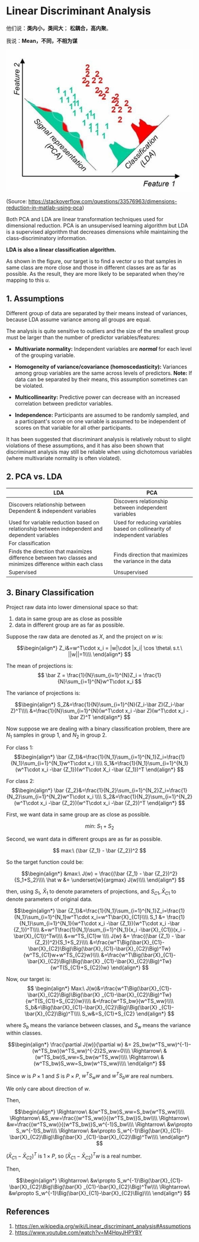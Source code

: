 # Linear Discriminant Analysis
他们说：**类内小，类间大**； **松耦合，高内聚**。

我说：**Mean，不同，不相为谋**

![](media/15927713432363/15927731074977.jpg)

(Source: https://stackoverflow.com/questions/33576963/dimensions-reduction-in-matlab-using-pca)

Both PCA and LDA are linear transformation techniques used for dimensional reduction. PCA is an unsupervised learning algorithm but LDA is a supervised algorithm that decreases dimensions while maintaining the class-discriminatory information.

**LDA is also a linear classification algorithm.**

As shown in the figure, our target is to find a vector $u$ so that samples in same class are more close and those in different classes are as far as possible. As the result, they are more likely to be separated when they're mapping to this $u$.

## 1. Assumptions

Different group of data are separated by their means instead of variances, because LDA assume variance among all groups are equal.

The analysis is quite sensitive to outliers and the size of the smallest group must be larger than the number of predictor variables/features:

* **Multivariate normality:** Independent variables are _**normal**_ for each level of the grouping variable.


* **Homogeneity of variance/covariance (homoscedasticity):** Variances among group variables are the same across levels of predictors. 
    **Note:** If data can be separated by their means, this assumption sometimes can be violated.

* **Multicollinearity:** Predictive power can decrease with an increased correlation between predictor variables.

* **Independence:** Participants are assumed to be randomly sampled, and a participant's score on one variable is assumed to be independent of scores on that variable for all other participants.

It has been suggested that discriminant analysis is relatively robust to slight violations of these assumptions, and it has also been shown that discriminant analysis may still be reliable when using dichotomous variables (where multivariate normality is often violated).


## 2. PCA vs. LDA


| LDA                                                                                 | PCA                                              |
|-------------------------------------------------------------------------------------|--------------------------------------------------|
| Discovers relationship between Dependent & independent variables                    | Discovers relationship between independent variables |
| Used for variable reduction based on relationship between independent and dependent variables |         Used for reducing variables based on collinearity of independent variables                                         |
|           For classification                                                                          |                                                 |
|       Finds the direction that maximizes difference between two classes and minimizes difference within each class                                                                              |           Finds direction that maximizes the variance in the data                                      |
|           Supervised                                                                          |        Unsupervised                                         |



## 3. Binary Classification

Project raw data into lower dimensional space so that:
1. data in same group are as close as possible
2. data in different group are as far as possible.

 
Suppose the raw data are denoted as $X$, and the project on $w$ is:

$$\begin{align*}
Z_i&=w^T\cdot x_i = |w|\cdot |x_i| \cos \theta\ s.t.\ ||w||=1\\\\
\end{align*}
$$

The mean of projections is:
$$
\bar Z = \frac{1}{N}\sum_{i=1}^{N}Z_i = \frac{1}{N}\sum_{i=1}^{N}w^T\cdot x_i 
$$

The variance of projections is:

$$\begin{align*}
S_Z&=\frac{1}{N}\sum_{i=1}^{N}(Z_i-\bar Z)(Z_i-\bar Z)^T\\\\
&=\frac{1}{N}\sum_{i=1}^{N}(w^T\cdot x_i -\bar Z)(w^T\cdot x_i -\bar Z)^T
\end{align*}
$$

Now suppose we are dealing with a binary classification problem,  there are $N_1$ samples in group 1, and $N_2$ in group 2.

For class 1:
$$\begin{align*}
\bar {Z_1}&=\frac{1}{N_1}\sum_{i=1}^{N_1}Z_i=\frac{1}{N_1}\sum_{i=1}^{N_1}w^T\cdot x_i \\\\
S_1&=\frac{1}{N_1}\sum_{i=1}^{N_1}(w^T\cdot x_i -\bar {Z_1})(w^T\cdot X_i -\bar {Z_1})^T
\end{align*}
$$

For class 2:
$$\begin{align*}
\bar {Z_2}&=\frac{1}{N_2}\sum_{i=1}^{N_2}Z_i=\frac{1}{N_2}\sum_{i=1}^{N_2}w^T\cdot x_i \\\\
S_2&=\frac{1}{N_2}\sum_{i=1}^{N_2}(w^T\cdot x_i -\bar {Z_2})(w^T\cdot x_i -\bar {Z_2})^T
\end{align*}
$$

First, we want data in same group are as close as possible. 

$$
min:\ S_1+S_2
$$

Second, we want data in different groups are as far as possible.

$$
max:\ (\bar {Z_1} - \bar {Z_2})^2
$$

So the target function could be:

$$\begin{align*}
&max:\ J(w) = \frac{(\bar {Z_1} - \bar {Z_2})^2}{S_1+S_2}\\\\
\hat w &= \underset{w}{argmax} J(w)\\\\
\end{align*}
$$

then, using $S_1,\ \bar X_1$ to denote parameters of projections, and $S_{C1}, \bar X_{C1}$ to denote parameters of original data.

$$\begin{align*}
\bar {Z_1}&=\frac{1}{N_1}\sum_{i=1}^{N_1}Z_i=\frac{1}{N_1}\sum_{i=1}^{N_1}w^T\cdot x_i=w^T\bar{X}_{C1}\\\\
S_1 &= \frac{1}{N_1}\sum_{i=1}^{N_1}(w^T\cdot x_i -\bar {Z_1})(w^T\cdot x_i -\bar {Z_1})^T\\\\
&=w^T\frac{1}{N_1}\sum_{i=1}^{N_1}(x_i -\bar{X}_{C1})(x_i -\bar{X}_{C1})^Tw\\\\
&=w^TS_{C1}w
\\\\
J(w) &= \frac{(\bar {Z_1} - \bar {Z_2})^2}{S_1+S_2}\\\\
&=\frac{w^T\Big(\bar{X}_{C1}-\bar{X}_{C2}\Big)\Big(\bar{X}_{C1}-\bar{X}_{C2}\Big)^Tw}{w^TS_{C1}w+w^TS_{C2}w}\\\\
&=\frac{w^T\Big(\bar{X}_{C1}-\bar{X}_{C2}\Big)\Big(\bar{X} _{C1}-\bar{X}_{C2}\Big)^Tw}{w^T(S_{C1}+S_{C2})w}
\end{align*}
$$

Now, our target is:
$$
\begin{align*}
Max:\ J(w)&=\frac{w^T\Big(\bar{X}_{C1}-\bar{X}_{C2}\Big)\Big(\bar{X} _{C1}-\bar{X}_{C2}\Big)^Tw}{w^T(S_{C1}+S_{C2})w}\\\\
&=\frac{w^TS_bw}{w^TS_ww}\\\\
S_b&=\Big(\bar{X}_{C1}-\bar{X}_{C2}\Big)\Big(\bar{X} _{C1}-\bar{X}_{C2}\Big)^T\\\\
S_w&=S_{C1}+S_{C2}
\end{align*}
$$

where $S_b$ means the variance between classes, and $S_w$ means the variance within classes.

$$\begin{align*}
\frac{\partial J(w)}{\partial w} &= 2S_bw(w^TS_ww)^{-1}- (w^TS_bw)(w^TS_ww)^{-2}2S_ww=0\\\\
\Rightarrow\ &(w^TS_bw)S_ww=S_bw(w^TS_ww)\\\\
\Rightarrow\ &(w^TS_bw)S_ww=S_bw(w^TS_ww)\\\\
\end{align*}
$$

Since $w$ is $P\times 1$ and $S$ is $P\times P$, $w^TS_ww$ and $w^TS_bw$ are real numbers. 

We only care about direction of $w$. 

Then,

$$\begin{align*}
\Rightarrow\ &(w^TS_bw)S_ww=S_bw(w^TS_ww)\\\\
\Rightarrow\ &S_ww=\frac{(w^TS_ww)}{(w^TS_bw)}S_bw\\\\
\Rightarrow\ &w=\frac{(w^TS_ww)}{(w^TS_bw)}S_w^{-1}S_bw\\\\
\Rightarrow\ &w\propto S_w^{-1}S_bw\\\\
\Rightarrow\ &w\propto S_w^{-1}\Big(\bar{X}_{C1}-\bar{X}_{C2}\Big)\Big(\bar{X} _{C1}-\bar{X}_{C2}\Big)^Tw\\\\
\end{align*}
$$

$\Big(\bar{X} _{C1}-\bar{X}_{C2}\Big)^T$ is $1\times P$, so $\Big(\bar{X} _{C1}-\bar{X}_{C2}\Big)^Tw$ is a real number. 

Then,

$$\begin{align*}
\Rightarrow\ &w\propto S_w^{-1}\Big(\bar{X}_{C1}-\bar{X}_{C2}\Big)\Big(\bar{X} _{C1}-\bar{X}_{C2}\Big)^Tw\\\\
\Rightarrow\ &w\propto S_w^{-1}\Big(\bar{X}_{C1}-\bar{X}_{C2}\Big)\\\\
\end{align*}
$$


## References

1. https://en.wikipedia.org/wiki/Linear_discriminant_analysis#Assumptions
2. https://www.youtube.com/watch?v=M4HpyJHPYBY